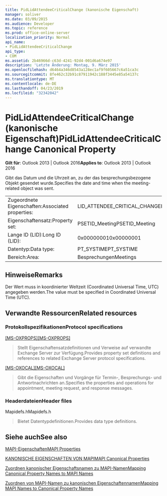 ```yaml
---
title: PidLidAttendeeCriticalChange (kanonische Eigenschaft)
manager: soliver
ms.date: 03/09/2015
ms.audience: Developer
ms.topic: reference
ms.prod: office-online-server
localization_priority: Normal
api_name:
- PidLidAttendeeCriticalChange
api_type:
- COM
ms.assetid: 2b46966d-c63d-4241-92d4-001d6a674e97
description: 'Letzte Änderung: Montag, 9. März 2015'
ms.openlocfilehash: d6464a346d8543a128ec1af9f605667c6a51ca3c
ms.sourcegitcommit: 8fe462c32b91c87911942c188f3445e85a54137c
ms.translationtype: MT
ms.contentlocale: de-DE
ms.lasthandoff: 04/23/2019
ms.locfileid: "32342042"
---
```

# <a name="pidlidattendeecriticalchange-canonical-property"></a><span data-ttu-id="2f3c0-103">PidLidAttendeeCriticalChange (kanonische Eigenschaft)</span><span class="sxs-lookup"><span data-stu-id="2f3c0-103">PidLidAttendeeCriticalChange Canonical Property</span></span>

  
  
<span data-ttu-id="2f3c0-104">**Gilt für**: Outlook 2013 | Outlook 2016</span><span class="sxs-lookup"><span data-stu-id="2f3c0-104">**Applies to**: Outlook 2013 | Outlook 2016</span></span> 
  
<span data-ttu-id="2f3c0-105">Gibt das Datum und die Uhrzeit an, zu der das besprechungsbezogene Objekt gesendet wurde.</span><span class="sxs-lookup"><span data-stu-id="2f3c0-105">Specifies the date and time when the meeting-related object was sent.</span></span>
  
|||
|:-----|:-----|
|<span data-ttu-id="2f3c0-106">Zugeordnete Eigenschaften:</span><span class="sxs-lookup"><span data-stu-id="2f3c0-106">Associated properties:</span></span>  <br/> |<span data-ttu-id="2f3c0-107">LID_ATTENDEE_CRITICAL_CHANGE</span><span class="sxs-lookup"><span data-stu-id="2f3c0-107">LID_ATTENDEE_CRITICAL_CHANGE</span></span>  <br/> |
|<span data-ttu-id="2f3c0-108">Eigenschaftensatz:</span><span class="sxs-lookup"><span data-stu-id="2f3c0-108">Property set:</span></span>  <br/> |<span data-ttu-id="2f3c0-109">PSETID_Meeting</span><span class="sxs-lookup"><span data-stu-id="2f3c0-109">PSETID_Meeting</span></span>  <br/> |
|<span data-ttu-id="2f3c0-110">Lange ID (LID):</span><span class="sxs-lookup"><span data-stu-id="2f3c0-110">Long ID (LID):</span></span>  <br/> |<span data-ttu-id="2f3c0-111">0x00000001</span><span class="sxs-lookup"><span data-stu-id="2f3c0-111">0x00000001</span></span>  <br/> |
|<span data-ttu-id="2f3c0-112">Datentyp:</span><span class="sxs-lookup"><span data-stu-id="2f3c0-112">Data type:</span></span>  <br/> |<span data-ttu-id="2f3c0-113">PT_SYSTIME</span><span class="sxs-lookup"><span data-stu-id="2f3c0-113">PT_SYSTIME</span></span>  <br/> |
|<span data-ttu-id="2f3c0-114">Bereich:</span><span class="sxs-lookup"><span data-stu-id="2f3c0-114">Area:</span></span>  <br/> |<span data-ttu-id="2f3c0-115">Besprechungen</span><span class="sxs-lookup"><span data-stu-id="2f3c0-115">Meetings</span></span>  <br/> |
   
## <a name="remarks"></a><span data-ttu-id="2f3c0-116">Hinweise</span><span class="sxs-lookup"><span data-stu-id="2f3c0-116">Remarks</span></span>

<span data-ttu-id="2f3c0-117">Der Wert muss in koordinierter Weltzeit (Coordinated Universal Time, UTC) angegeben werden.</span><span class="sxs-lookup"><span data-stu-id="2f3c0-117">The value must be specified in Coordinated Universal Time (UTC).</span></span>
  
## <a name="related-resources"></a><span data-ttu-id="2f3c0-118">Verwandte Ressourcen</span><span class="sxs-lookup"><span data-stu-id="2f3c0-118">Related resources</span></span>

### <a name="protocol-specifications"></a><span data-ttu-id="2f3c0-119">Protokollspezifikationen</span><span class="sxs-lookup"><span data-stu-id="2f3c0-119">Protocol specifications</span></span>

<span data-ttu-id="2f3c0-120">[[MS-OXPROPS]](https://msdn.microsoft.com/library/f6ab1613-aefe-447d-a49c-18217230b148%28Office.15%29.aspx)</span><span class="sxs-lookup"><span data-stu-id="2f3c0-120">[[MS-OXPROPS]](https://msdn.microsoft.com/library/f6ab1613-aefe-447d-a49c-18217230b148%28Office.15%29.aspx)</span></span>
  
> <span data-ttu-id="2f3c0-121">Stellt Eigenschaftensatzdefinitionen und Verweise auf verwandte Exchange Server zur Verfügung.</span><span class="sxs-lookup"><span data-stu-id="2f3c0-121">Provides property set definitions and references to related Exchange Server protocol specifications.</span></span>
    
<span data-ttu-id="2f3c0-122">[[MS-OXOCAL]](https://msdn.microsoft.com/library/09861fde-c8e4-4028-9346-e7c214cfdba1%28Office.15%29.aspx)</span><span class="sxs-lookup"><span data-stu-id="2f3c0-122">[[MS-OXOCAL]](https://msdn.microsoft.com/library/09861fde-c8e4-4028-9346-e7c214cfdba1%28Office.15%29.aspx)</span></span>
  
> <span data-ttu-id="2f3c0-123">Gibt die Eigenschaften und Vorgänge für Termin-, Besprechungs- und Antwortnachrichten an.</span><span class="sxs-lookup"><span data-stu-id="2f3c0-123">Specifies the properties and operations for appointment, meeting request, and response messages.</span></span>
    
### <a name="header-files"></a><span data-ttu-id="2f3c0-124">Headerdateien</span><span class="sxs-lookup"><span data-stu-id="2f3c0-124">Header files</span></span>

<span data-ttu-id="2f3c0-125">Mapidefs.h</span><span class="sxs-lookup"><span data-stu-id="2f3c0-125">Mapidefs.h</span></span>
  
> <span data-ttu-id="2f3c0-126">Bietet Datentypdefinitionen.</span><span class="sxs-lookup"><span data-stu-id="2f3c0-126">Provides data type definitions.</span></span>
    
## <a name="see-also"></a><span data-ttu-id="2f3c0-127">Siehe auch</span><span class="sxs-lookup"><span data-stu-id="2f3c0-127">See also</span></span>



[<span data-ttu-id="2f3c0-128">MAPI-Eigenschaften</span><span class="sxs-lookup"><span data-stu-id="2f3c0-128">MAPI Properties</span></span>](mapi-properties.md)
  
[<span data-ttu-id="2f3c0-129">KANONISCHE EIGENSCHAFTEN VON MAPI</span><span class="sxs-lookup"><span data-stu-id="2f3c0-129">MAPI Canonical Properties</span></span>](mapi-canonical-properties.md)
  
[<span data-ttu-id="2f3c0-130">Zuordnen kanonischer Eigenschaftsnamen zu MAPI-Namen</span><span class="sxs-lookup"><span data-stu-id="2f3c0-130">Mapping Canonical Property Names to MAPI Names</span></span>](mapping-canonical-property-names-to-mapi-names.md)
  
[<span data-ttu-id="2f3c0-131">Zuordnen von MAPI-Namen zu kanonischen Eigenschaftennamen</span><span class="sxs-lookup"><span data-stu-id="2f3c0-131">Mapping MAPI Names to Canonical Property Names</span></span>](mapping-mapi-names-to-canonical-property-names.md)

